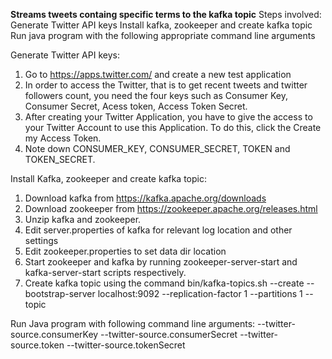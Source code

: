 **Streams tweets containg specific terms to the kafka topic**
Steps involved:
Generate Twitter API keys
Install kafka, zookeeper and create kafka topic
Run java program with the following appropriate command line arguments

Generate Twitter API keys:
1. Go to  https://apps.twitter.com/  and create a new test application
2. In order to access the Twitter, that is to get recent tweets and twitter followers count, you need the four keys such as Consumer Key, Consumer Secret, Acess token, Access Token Secret.
3. After creating your Twitter Application, you have to give the access to your Twitter Account to use this Application. To do this, click the Create my Access Token.
4. Note down CONSUMER_KEY, CONSUMER_SECRET, TOKEN and TOKEN_SECRET. 

Install Kafka, zookeeper and create kafka topic:
1. Download kafka from https://kafka.apache.org/downloads
2. Download zookeeper from https://zookeeper.apache.org/releases.html
3. Unzip kafka and zookeeper.
4. Edit server.properties of kafka for relevant log location and other settings 
5. Edit zookeeper.properties to set data dir location
6. Start zookeeper and kafka by running zookeeper-server-start and kafka-server-start scripts respectively.
7. Create kafka topic using the command 
bin/kafka-topics.sh --create --bootstrap-server localhost:9092 --replication-factor 1 --partitions 1 --topic <topic name>

Run Java program with following command line arguments:
--twitter-source.consumerKey <consumer key> --twitter-source.consumerSecret <consumer secret> --twitter-source.token <source token> --twitter-source.tokenSecret <source token secret>